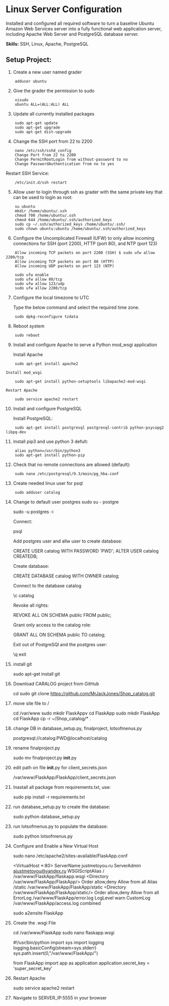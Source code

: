 <h1>Linux Server Configuration</h1>

Installed and configured all required software to turn a baseline Ubuntu Amazon Web Services server into a fully functional web application server, including Apache Web Server and PostgreSQL database server.

<b>Skills:</b> SSH, Linux, Apache, PostgreSQL

<h2>Setup Project:</h2>

1) Create a new user named grader
```
	adduser ubuntu
```
2) Give the grader the permission to sudo
```
	visudo  
	ubuntu ALL=(ALL:ALL) ALL
```
3) Update all currently installed packages
```
	sudo apt-get update
	sudo apt-get upgrade
	sudo apt-get dist-upgrade
```
4) Change the SSH port from 22 to 2200
```
	nano /etc/ssh/sshd_config
	Change Port from 22 to 2200
	Change PermitRootLogin from without-password to no
	Change PasswordAuthentication from no to yes
```	
Restart SSH Service:
```
	/etc/init.d/ssh restart
```
5) Allow user to login through ssh as grader with the same private key that can be used to login as root:
```
	su ubuntu
	mkdir /home/ubuntu/.ssh
	chmod 700 /home/ubuntu/.ssh
	chmod 644 /home/ubuntu/.ssh/authorized_keys
	sudo cp ~/.ssh/authorized_keys /home/ubuntu/.ssh/
	sudo chown ubuntu:ubuntu /home/ubuntu/.ssh/authorized_keys
```

6) Configure the Uncomplicated Firewall (UFW) to only allow incoming connections for SSH (port 2200), HTTP (port 80), and NTP (port 123)
```
	Allow incoming TCP packets on port 2200 (SSH) $ sudo ufw allow 2200/tcp
	Allow incoming TCP packets on port 80 (HTTP)
	Allow incoming UDP packets on port 123 (NTP)

	sudo ufw enable
	sudo ufw allow 80/tcp
	sudo ufw allow 123/udp
	sudo ufw allow 2200/tcp
```

7) Configure the local timezone to UTC

    Type the below command and select the required time zone.
```
	sudo dpkg-reconfigure tzdata
```
8) Reboot system
```
	sudo reboot
```
9) Install and configure Apache to serve a Python mod_wsgi application

    Install Apache
```
	sudo apt-get install apache2
```
    Install mod_wsgi
```
	sudo apt-get install python-setuptools libapache2-mod-wsgi
```
    Restart Apache
```
	sudo service apache2 restart
```
10) Install and configure PostgreSQL

    Install PostgreSQL:
```
	sudo apt-get install postgresql postgresql-contrib python-psycopg2 libpq-dev
```
11) Install pip3 and use python 3 defult:
```
	alias python=/usr/bin/python3
 	sudo apt-get install python-pip
 ```   

12) Check that no remote connections are allowed (default):
```
	sudo nano /etc/postgresql/9.3/main/pg_hba.conf
```

13) Create needed linux user for psql 
```    
	sudo adduser catalog
```
14) Change to default user postgres sudo su - postgre
    
    sudo -u postgres -i

    Connect:

    psql
    
    Add postgres user and allw user to create database:

    CREATE USER catalog WITH PASSWORD 'PWD';
    ALTER USER catalog CREATEDB;

    Create database:
    
    CREATE DATABASE catalog WITH OWNER catalog;

    Connect to the database catalog 

    \c catalog

    Revoke all rights:

    REVOKE ALL ON SCHEMA public FROM public;

    Grant only access to the catalog role:

    GRANT ALL ON SCHEMA public TO catalog;

    Exit out of PostgreSQl and the postgres user:

    \q
    exit

15) install git

    sudo apt-get install git 

16) Download CARALOG project from GitHub

    cd
    sudo git clone https://github.com/MrJackJones/Shop_catalog.git

17) move site file to /

    cd /var/www 
    sudo mkdir FlaskAppv
    cd FlaskApp
    sudo mkdir FlaskApp
    cd FlaskApp
    cp -r ~/Shop_catalog/* .

18) change DB in database_setup.py, finalproject, lotsofmenus.py

    postgresql://catalog:PWD@localhost/catalog

19) rename finalproject.py 

    sudo mv finalproject.py __init__.py

20) edit path on file __init__.py for client_secrets.json

    /var/www/FlaskApp/FlaskApp/client_secrets.json

21) Inastall all package from requirements.txt, use:

    sudo pip install -r requirements.txt

22) run database_setup.py to create the database:

    sudo python database_setup.py

23) run lotsofmenus.py to populate the database:

    sudo python lotsofmenus.py

24) Configure and Enable a New Virtual Host
    
    sudo nano /etc/apache2/sites-available/FlaskApp.conf

    <VirtualHost *:80>
            ServerName justmetoyou.ru
            ServerAdmin ajustmetoyou@yandex.ru
            WSGIScriptAlias / /var/www/FlaskApp/flaskapp.wsgi
            <Directory /var/www/FlaskApp/FlaskApp/>
                Order allow,deny
                Allow from all
            </Directory>
            Alias /static /var/www/FlaskApp/FlaskApp/static
            <Directory /var/www/FlaskApp/FlaskApp/static/>
                Order allow,deny
                Allow from all
            </Directory>
            ErrorLog /var/www/FlaskApp/error.log
            LogLevel warn
            CustomLog /var/www/FlaskApp/access.log combined
    </VirtualHost>

    sudo a2ensite FlaskApp

25) Create the .wsgi File

    cd /var/www/FlaskApp
    sudo nano flaskapp.wsgi 

    #!/usr/bin/python
    import sys
    import logging
    logging.basicConfig(stream=sys.stderr)
    sys.path.insert(0,"/var/www/FlaskApp/")

    from FlaskApp import app as application
    application.secret_key = 'super_secret_key'

26) Restart Apache

    sudo service apache2 restart

27) Navigate to SERVER_IP:5555 in your browser
